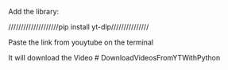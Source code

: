 Add the library: 


////////////////////pip install yt-dlp///////////////

Paste the link from youytube on the terminal

It will download the Video
#   D o w n l o a d V i d e o s F r o m Y T W i t h P y t h o n 
 
 
